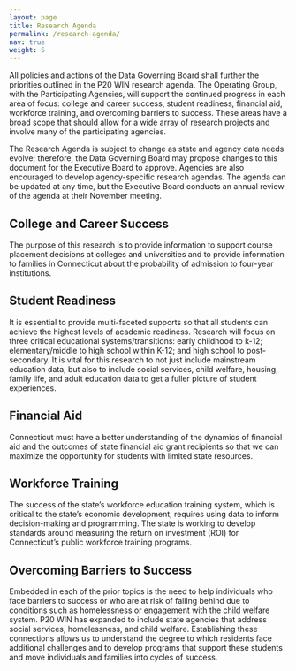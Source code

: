 ```yaml
---
layout: page
title: Research Agenda
permalink: /research-agenda/
nav: true
weight: 5
---
```


All policies and actions of the Data Governing Board shall further the priorities outlined in the P20 WIN research agenda. The Operating Group, with the Participating Agencies, will support the continued progress in each area of focus: college and career success, student readiness, financial aid, workforce training, and overcoming barriers to success. These areas have a broad scope that should allow for a wide array of research projects and involve many of the participating agencies. 

The Research Agenda is subject to change as state and agency data needs evolve; therefore, the Data Governing Board may propose changes to this document for the Executive Board to approve. Agencies are also encouraged to develop agency-specific research agendas. The agenda can be updated at any time, but the Executive Board conducts an annual review of the agenda at their November meeting. 

## College and Career Success

The purpose of this research is to provide information to support course placement decisions at colleges and universities and to provide information to families in Connecticut about the probability of admission to four-year institutions.

## Student Readiness

It is essential to provide multi-faceted supports so that all students can achieve the highest levels of academic readiness. Research will focus on three critical educational systems/transitions: early childhood to k-12; elementary/middle to high school within K-12; and high school to post-secondary. It is vital for this research to not just include mainstream education data, but also to include social services, child welfare, housing, family life, and adult education data to get a fuller picture of student experiences.

## Financial Aid

Connecticut must have a better understanding of the dynamics of financial aid and the outcomes of state financial aid grant recipients so that we can maximize the opportunity for students with limited state resources. 

## Workforce Training

The success of the state’s workforce education training system, which is critical to the state’s economic development, requires using data to inform decision-making and programming.  The state is working to develop standards around measuring the return on investment (ROI) for Connecticut’s public workforce training programs. 

## Overcoming Barriers to Success

Embedded in each of the prior topics is the need to help individuals who face barriers to success or who are at risk of falling behind due to conditions such as homelessness or engagement with the child welfare system. P20 WIN has expanded to include state agencies that address social services, homelessness, and child welfare. Establishing these connections allows us to understand the degree to which residents face additional challenges and to develop programs that support these students and move individuals and families into cycles of success.
